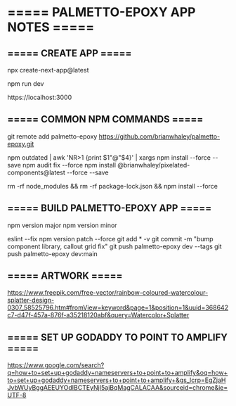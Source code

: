 # ===== PALMETTO-EPOXY APP NOTES =====

## ===== CREATE APP =====

npx create-next-app@latest

npm run dev

https://localhost:3000

## ===== COMMON NPM COMMANDS =====

git remote add palmetto-epoxy https://github.com/brianwhaley/palmetto-epoxy.git

npm outdated | awk 'NR>1 {print $1"@"$4}' | xargs npm install --force --save
npm audit fix --force
npm install @brianwhaley/pixelated-components@latest --force --save

rm -rf node_modules && rm -rf package-lock.json && npm install --force

## ===== BUILD PALMETTO-EPOXY APP =====

npm version major
npm version minor

eslint --fix
npm version patch --force
git add * -v
git commit -m "bump component library, callout grid fix"
git push palmetto-epoxy dev --tags
git push palmetto-epoxy dev:main


## ===== ARTWORK =====
https://www.freepik.com/free-vector/rainbow-coloured-watercolour-splatter-design-0307_58525796.htm#fromView=keyword&page=1&position=1&uuid=368642c7-d47f-457a-876f-a35218120abf&query=Watercolor+Splatter

## ===== SET UP GODADDY TO POINT TO AMPLIFY =====
https://www.google.com/search?q=how+to+set+up+godaddy+nameservers+to+point+to+amplify&oq=how+to+set+up+godaddy+nameservers+to+point+to+amplify+&gs_lcrp=EgZjaHJvbWUyBggAEEUYOdIBCTEyNjI5ajBqMagCALACAA&sourceid=chrome&ie=UTF-8